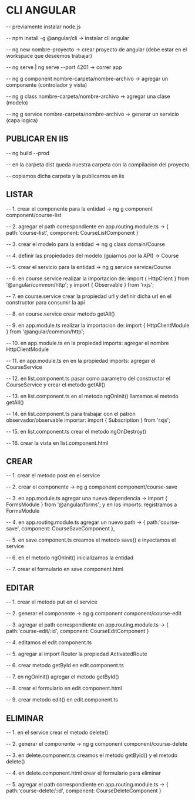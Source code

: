 # CLI ANGULAR

-- previamente instalar node.js

-- npm install -g @angular/cli -> instalar cli angular

-- ng new nombre-proyecto -> crear proyecto de angular (debe estar en el workspace que deseemos trabajar)

-- ng serve | ng serve --port 4201 -> correr app

-- ng g component nombre-carpeta/nombre-archivo -> agregar un componente (controlador y vista)

-- ng g class  nombre-carpeta/nombre-archivo -> agregar una clase (modelo)

-- ng g service nombre-carpeta/nombre-archivo -> generar un servicio (capa logica)

## PUBLICAR EN IIS

-- ng build --prod

-- en la carpeta dist queda nuestra carpeta con la compilacion del proyecto

-- copiamos dicha carpeta y la publicamos en iis

## LISTAR

-- 1. crear el componente para la entidad -> ng g component component/course-list

-- 2. agregar el path correspondiente en app.routing.module.ts -> { path:'course-list', component: CourseListComponent }

-- 3. crear el modelo para la entidad -> ng g class  domain/Course

-- 4. definir las propiedades del modelo (guiarnos por la API) -> Course

-- 5. crear el servicio para la entidad -> ng g service service/Course 

-- 6. en course.service realizar la importacion de: import { HttpClient } from '@angular/common/http'; y import { Observable } from 'rxjs';
								  
-- 7. en course.service crear la propiedad url y definir dicha url en el constructor para consumir la api

-- 8. en course.service crear metodo getAll()

-- 9. en app.module.ts realizar la importacion de: import { HttpClientModule } from '@angular/common/http';

-- 10. en app.module.ts en la propiedad imports: agregar el nombre HttpClientModule

-- 11. en app.module.ts en en la propiedad imports: agregar el CourseService

-- 12. en list.component.ts pasar como parametro del constructor el CourseService y crear el metodo getAll()

-- 13. en list.component.ts  en el metodo ngOnInit() llamamos el metodo getAll()

-- 14. en list.component.ts para trabajar con el patron observador/observable importar: import { Subscription } from 'rxjs';

-- 15. en list.component.ts crear el metodo ngOnDestroy()

-- 16. crear la vista en list.component.html

## CREAR

-- 1. crear el metodo post en el service

-- 2. crear el componente -> ng g component component/course-save

-- 3. en app.module.ts agregar una nueva dependencia -> import { FormsModule } from '@angular/forms'; y en los imports: registramos a FormsModule

-- 4. en app.routing.module.ts agregar un nuevo path -> { path:'course-save', component: CourseSaveComponent },

-- 5. en save.component.ts creamos el metodo save() e inyectamos el service

-- 6. en el metodo ngOnInit() inicializamos la entidad

-- 7. crear el formulario en save.component.html

## EDITAR

-- 1. crear el metodo put en el service 

-- 2. generar el componente -> ng g component component/course-edit

-- 3. agregar el path correspondiente en app.routing.module.ts -> { path:'course-edit/:id', component: CourseEditComponent }

-- 4. editamos el edit.component.ts 

-- 5. agregar al import Router la propiedad ActivatedRoute

-- 6. crear metodo getById en edit.component.ts 

-- 7. en ngOnInit() agregar el metodo getById()

-- 8. crear el formulario en edit.component.html

-- 9. crear metodo edit() en edit.component.ts 

## ELIMINAR

-- 1. en el service crear el metodo delete()

-- 2. generar el componente -> ng g component component/course-delete

-- 3. en delete.component.ts creamos el metodo getById() y el metodo delete()

-- 4. en delete.component.html crear el formulario para eliminar

-- 5. agregar el path correspondiente en app.routing.module.ts -> { path:'course-delete/:id', component: CourseDeleteComponent }